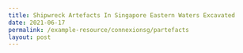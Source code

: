 ```yaml
---
title: Shipwreck Artefacts In Singapore Eastern Waters Excavated
date: 2021-06-17
permalink: /example-resource/connexionsg/partefacts
layout: post
---
```

